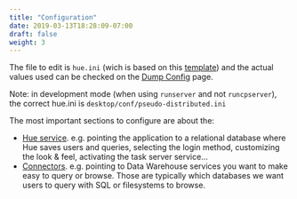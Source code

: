 ```yaml
---
title: "Configuration"
date: 2019-03-13T18:28:09-07:00
draft: false
weight: 3
---
```


The file to edit is `hue.ini` (wich is based on this [template](https://github.com/cloudera/hue/blob/master/desktop/conf.dist/hue.ini)) and the actual values used can be checked on the [Dump Config](/administrator/administration/operations/#configuration) page.

Note: in development mode (when using `runserver` and not `runcpserver`), the correct hue.ini is `desktop/conf/pseudo-distributed.ini`

The most important sections to configure are about the:

* [Hue service](/administrator/configuration/server/). e.g. pointing the application to a relational database where Hue saves users and queries, selecting the login method, customizing the look & feel, activating the task server service...
* [Connectors](/administrator/configuration/connectors/). e.g. pointing to Data Warehouse services you want to make easy to query or browse. Those are typically which databases we want users to query with SQL or filesystems to browse.
